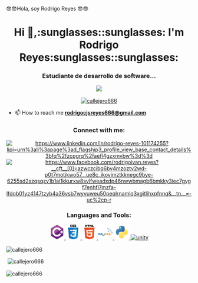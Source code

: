:sunglasses::sunglasses:Hola, soy Rodrigo Reyes :sunglasses::sunglasses:</h1>
<h1 align="center">Hi 👋,:sunglasses::sunglasses: I'm Rodrigo Reyes:sunglasses::sunglasses:</h1>

<h3 align="center">Estudiante de desarrollo de software...</h3>

<p align="center"> <img src="https://media.istockphoto.com/id/877748380/es/foto/hombre-emprendedor-freelancer-se-sienta-en-casa-en-el-sof%C3%A1-mesa-de-centro-aplicaciones.jpg?b=1&s=612x612&w=0&k=20&c=owrjHOYGopUZEwYheYwGwtsIjRQxLjJNyGEcESrAV7A=" style="width:50%;height:auto;" /> </p>

<p align="center"> <a href="https://github.com/ryo-ma/github-profile-trophy"><img src="https://github-profile-trophy.vercel.app/?username=callejero666" alt="callejero666" /></a> </p>

- 📫 How to reach me **rodrigocjsreyes666@gmail.com**

<h3 align="center">Connect with me:</h3>
<p align="center">
<a href="https://linkedin.com/in/https://www.linkedin.com/in/rodrigo-reyes-101174255?lipi=urn%3ali%3apage%3ad_flagship3_profile_view_base_contact_details%3bfq%2fzcpgrq%2faefl4gzxmvbw%3d%3d" target="blank"><img align="center" src="https://raw.githubusercontent.com/rahuldkjain/github-profile-readme-generator/master/src/images/icons/Social/linked-in-alt.svg" alt="https://www.linkedin.com/in/rodrigo-reyes-101174255?lipi=urn%3ali%3apage%3ad_flagship3_profile_view_base_contact_details%3bfq%2fzcpgrq%2faefl4gzxmvbw%3d%3d" height="30" width="40" /></a>
<a href="https://fb.com/https://www.facebook.com/rodrigoivan.reyes?__cft__[0]=azwczcibq6bv4mzoztv2wd-p0t7motjkwo57__ue8c_ikovjmztkknegc9bye-6255sd2szqsqzy1b1ai1kkurxw8sylfweadxdp46nwwbmagb6bmkky3iec7gygf7enhfl7mzfa-lfdqb01yz4147tzyb4a36vsb7wyvuweu50peqlrnamlq3xgitlihxpfnnq&__tn__=-uc%2cp-r" target="blank"><img align="center" src="https://raw.githubusercontent.com/rahuldkjain/github-profile-readme-generator/master/src/images/icons/Social/facebook.svg" alt="https://www.facebook.com/rodrigoivan.reyes?__cft__[0]=azwczcibq6bv4mzoztv2wd-p0t7motjkwo57__ue8c_ikovjmztkknegc9bye-6255sd2szqsqzy1b1ai1kkurxw8sylfweadxdp46nwwbmagb6bmkky3iec7gygf7enhfl7mzfa-lfdqb01yz4147tzyb4a36vsb7wyvuweu50peqlrnamlq3xgitlihxpfnnq&__tn__=-uc%2cp-r" height="30" width="40" /></a>

</p>

<h3 align="center">Languages and Tools:</h3>
<p align="center"> <a href="https://www.w3schools.com/cs/" target="_blank" rel="noreferrer"> <img src="https://raw.githubusercontent.com/devicons/devicon/master/icons/csharp/csharp-original.svg" alt="csharp" width="40" height="40"/> </a> <a href="https://www.w3schools.com/css/" target="_blank" rel="noreferrer"> <img src="https://raw.githubusercontent.com/devicons/devicon/master/icons/css3/css3-original-wordmark.svg" alt="css3" width="40" height="40"/> </a> <a href="https://www.w3.org/html/" target="_blank" rel="noreferrer"> <img src="https://raw.githubusercontent.com/devicons/devicon/master/icons/html5/html5-original-wordmark.svg" alt="html5" width="40" height="40"/> </a> <a href="https://www.mysql.com/" target="_blank" rel="noreferrer"> <img src="https://raw.githubusercontent.com/devicons/devicon/master/icons/mysql/mysql-original-wordmark.svg" alt="mysql" width="40" height="40"/> </a> <a href="https://www.python.org" target="_blank" rel="noreferrer"> <img src="https://raw.githubusercontent.com/devicons/devicon/master/icons/python/python-original.svg" alt="python" width="40" height="40"/> </a> <a href="https://unity.com/" target="_blank" rel="noreferrer"> <img src="https://www.vectorlogo.zone/logos/unity3d/unity3d-icon.svg" alt="unity" width="40" height="40"/> </a> </p>

<p><img align="center" src="https://github-readme-stats.vercel.app/api/top-langs?username=callejero666&show_icons=true&locale=dark" alt="callejero666" /></p>

<p>&nbsp;<img align="center" src="https://github-readme-stats.vercel.app/api?username=callejero666&show_icons=true&locale=dark" alt="callejero666" /></p>

<p><img align="center" src="https://github-readme-streak-stats.herokuapp.com?user=Rodrigo%20Reyes&theme=dark&border_radius=5.5&mode=weekly&background=451FFC&border=AF0812B7&stroke=EBE518&dates=2CEB1F&ring=EB3A0C&fire=7EEB12&currStreakNum=17EB84&sideNums=EB1E3D&currStreakLabel=EB1C72&sideLabels=0CFF38" alt="callejero666" /></p>
